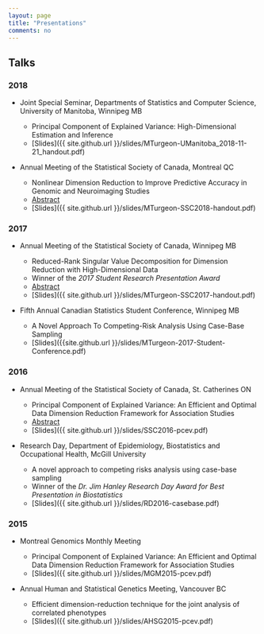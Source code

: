 ```yaml
---
layout: page
title: "Presentations"
comments: no
---
```


## Talks

### 2018

  - Joint Special Seminar, Departments of Statistics and Computer Science, University of Manitoba, Winnipeg MB
    + Principal Component of Explained Variance: High-Dimensional Estimation and Inference
    + [Slides]({{ site.github.url }}/slides/MTurgeon-UManitoba_2018-11-21_handout.pdf)

  - Annual Meeting of the Statistical Society of Canada, Montreal QC
    + Nonlinear Dimension Reduction to Improve Predictive Accuracy in Genomic and Neuroimaging Studies
    + [Abstract](https://ssc.ca/en/meeting/annual/presentation/nonlinear-dimension-reduction-improve-predictive-accuracy-genomic-and)
    + [Slides]({{ site.github.url }}/slides/MTurgeon-SSC2018-handout.pdf)

### 2017

  - Annual Meeting of the Statistical Society of Canada, Winnipeg MB
    + Reduced-Rank Singular Value Decomposition for Dimension Reduction with High-Dimensional Data
    + Winner of the *2017 Student Research Presentation Award*
    + [Abstract](https://ssc.ca/en/meeting/annual/2017/presentation/reduced-rank-singular-value-decomposition-dimension-reduction-high)
    + [Slides]({{ site.github.url }}/slides/MTurgeon-SSC2017-handout.pdf)

  - Fifth Annual Canadian Statistics Student Conference, Winnipeg MB
    + A Novel Approach To Competing-Risk Analysis Using Case-Base Sampling
    + [Slides]({{site.github.url }}/slides/MTurgeon-2017-Student-Conference.pdf)

### 2016

  - Annual Meeting of the Statistical Society of Canada, St. Catherines ON
    + Principal Component of Explained Variance: An Efficient and Optimal Data Dimension Reduction Framework for Association Studies 
    + [Abstract](https://ssc.ca/en/biostatistics-methodological-innovation-1-0#mt)
    + [Slides]({{ site.github.url }}/slides/SSC2016-pcev.pdf)

  - Research Day, Department of Epidemiology, Biostatistics and Occupational Health, McGill University
    + A novel approach to competing risks analysis using case-base sampling
    + Winner of the *Dr. Jim Hanley Research Day Award for Best Presentation in Biostatistics*
    + [Slides]({{ site.github.url }}/slides/RD2016-casebase.pdf)

### 2015

  - Montreal Genomics Monthly Meeting
    + Principal Component of Explained Variance: An Efficient and Optimal Data Dimension Reduction Framework for Association Studies 
    + [Slides]({{ site.github.url }}/slides/MGM2015-pcev.pdf)

  - Annual Human and Statistical Genetics Meeting, Vancouver BC
    + Efficient dimension-reduction technique for the joint analysis of correlated phenotypes
    + [Slides]({{ site.github.url }}/slides/AHSG2015-pcev.pdf)

